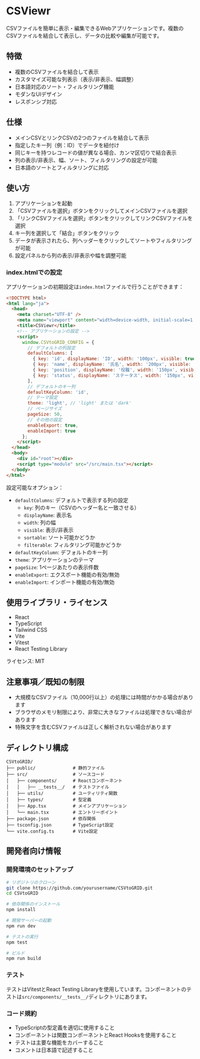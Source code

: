 # CSViewr

CSVファイルを簡単に表示・編集できるWebアプリケーションです。複数のCSVファイルを結合して表示し、データの比較や編集が可能です。

## 特徴

- 複数のCSVファイルを結合して表示
- カスタマイズ可能な列表示（表示/非表示、幅調整）
- 日本語対応のソート・フィルタリング機能
- モダンなUIデザイン
- レスポンシブ対応

## 仕様

- メインCSVとリンクCSVの2つのファイルを結合して表示
- 指定したキー列（例：ID）でデータを紐付け
- 同じキーを持つレコードの値が異なる場合、カンマ区切りで結合表示
- 列の表示/非表示、幅、ソート、フィルタリングの設定が可能
- 日本語のソートとフィルタリングに対応

## 使い方

1. アプリケーションを起動
2. 「CSVファイルを選択」ボタンをクリックしてメインCSVファイルを選択
3. 「リンクCSVファイルを選択」ボタンをクリックしてリンクCSVファイルを選択
4. キー列を選択して「結合」ボタンをクリック
5. データが表示されたら、列ヘッダーをクリックしてソートやフィルタリングが可能
6. 設定パネルから列の表示/非表示や幅を調整可能

### index.htmlでの設定

アプリケーションの初期設定は`index.html`ファイルで行うことができます：

```html
<!DOCTYPE html>
<html lang="ja">
  <head>
    <meta charset="UTF-8" />
    <meta name="viewport" content="width=device-width, initial-scale=1.0" />
    <title>CSViewr</title>
    <!-- アプリケーションの設定 -->
    <script>
      window.CSVtoGRID_CONFIG = {
        // デフォルトの列設定
        defaultColumns: [
          { key: 'id', displayName: 'ID', width: '100px', visible: true, sortable: true, filterable: true },
          { key: 'name', displayName: '氏名', width: '200px', visible: true, sortable: true, filterable: true },
          { key: 'position', displayName: '役職', width: '150px', visible: true, sortable: true, filterable: true },
          { key: 'status', displayName: 'ステータス', width: '150px', visible: true, sortable: true, filterable: true }
        ],
        // デフォルトのキー列
        defaultKeyColumn: 'id',
        // テーマ設定
        theme: 'light', // 'light' または 'dark'
        // ページサイズ
        pageSize: 50,
        // その他の設定
        enableExport: true,
        enableImport: true
      };
    </script>
  </head>
  <body>
    <div id="root"></div>
    <script type="module" src="/src/main.tsx"></script>
  </body>
</html>
```

設定可能なオプション：

- `defaultColumns`: デフォルトで表示する列の設定
  - `key`: 列のキー（CSVのヘッダー名と一致させる）
  - `displayName`: 表示名
  - `width`: 列の幅
  - `visible`: 表示/非表示
  - `sortable`: ソート可能かどうか
  - `filterable`: フィルタリング可能かどうか
- `defaultKeyColumn`: デフォルトのキー列
- `theme`: アプリケーションのテーマ
- `pageSize`: 1ページあたりの表示件数
- `enableExport`: エクスポート機能の有効/無効
- `enableImport`: インポート機能の有効/無効

## 使用ライブラリ・ライセンス

- React
- TypeScript
- Tailwind CSS
- Vite
- Vitest
- React Testing Library

ライセンス: MIT

## 注意事項／既知の制限

- 大規模なCSVファイル（10,000行以上）の処理には時間がかかる場合があります
- ブラウザのメモリ制限により、非常に大きなファイルは処理できない場合があります
- 特殊文字を含むCSVファイルは正しく解析されない場合があります

## ディレクトリ構成

```
CSVtoGRID/
├── public/              # 静的ファイル
├── src/                 # ソースコード
│   ├── components/      # Reactコンポーネント
│   │   ├── __tests__/   # テストファイル
│   ├── utils/           # ユーティリティ関数
│   ├── types/           # 型定義
│   ├── App.tsx          # メインアプリケーション
│   └── main.tsx         # エントリーポイント
├── package.json         # 依存関係
├── tsconfig.json        # TypeScript設定
└── vite.config.ts       # Vite設定
```

## 開発者向け情報

### 開発環境のセットアップ

```bash
# リポジトリのクローン
git clone https://github.com/yourusername/CSVtoGRID.git
cd CSVtoGRID

# 依存関係のインストール
npm install

# 開発サーバーの起動
npm run dev

# テストの実行
npm test

# ビルド
npm run build
```

### テスト

テストはVitestとReact Testing Libraryを使用しています。コンポーネントのテストは`src/components/__tests__/`ディレクトリにあります。

### コード規約

- TypeScriptの型定義を適切に使用すること
- コンポーネントは関数コンポーネントとReact Hooksを使用すること
- テストは主要な機能をカバーすること
- コメントは日本語で記述すること 